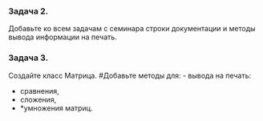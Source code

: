 ### Задача 2. 
Добавьте ко всем задачам с семинара строки документации и методы вывода информации на печать.

### Задача 3. 
Создайте класс Матрица.
#Добавьте методы для: - вывода на печать:
* сравнения,
* сложения,
* *умножения матриц.